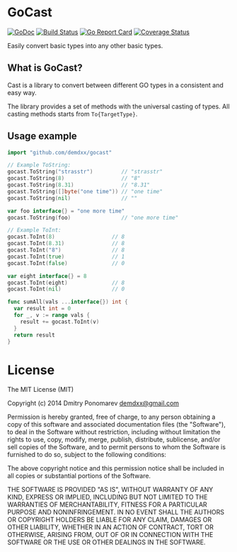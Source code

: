 GoCast
======
[![GoDoc](https://godoc.org/github.com/demdxx/gocast?status.svg)](https://godoc.org/github.com/demdxx/gocast)
[![Build Status](https://api.travis-ci.org/demdxx/gocast.svg?branch=master)](https://travis-ci.org/demdxx/gocast)
[![Go Report Card](https://goreportcard.com/badge/github.com/demdxx/gocast)](https://goreportcard.com/report/github.com/demdxx/gocast)
[![Coverage Status](https://coveralls.io/repos/github/demdxx/gocast/badge.svg)](https://coveralls.io/github/demdxx/gocast)

Easily convert basic types into any other basic types.

## What is GoCast?

Cast is a library to convert between different GO types in a consistent and easy way.

The library provides a set of methods with the universal casting of types.
All casting methods starts from `To{TargetType}`.

## Usage example

```go
import "github.com/demdxx/gocast"

// Example ToString:
gocast.ToString("strasstr")         // "strasstr"
gocast.ToString(8)                  // "8"
gocast.ToString(8.31)               // "8.31"
gocast.ToString([]byte("one time")) // "one time"
gocast.ToString(nil)                // ""

var foo interface{} = "one more time"
gocast.ToString(foo)                // "one more time"

// Example ToInt:
gocast.ToInt(8)                  // 8
gocast.ToInt(8.31)               // 8
gocast.ToInt("8")                // 8
gocast.ToInt(true)               // 1
gocast.ToInt(false)              // 0

var eight interface{} = 8
gocast.ToInt(eight)              // 8
gocast.ToInt(nil)                // 0
```

```go
func sumAll(vals ...interface{}) int {
  var result int = 0
  for _, v := range vals {
    result += gocast.ToInt(v)
  }
  return result
}
```

License
=======

The MIT License (MIT)

Copyright (c) 2014 Dmitry Ponomarev <demdxx@gmail.com>

Permission is hereby granted, free of charge, to any person obtaining a copy of
this software and associated documentation files (the "Software"), to deal in
the Software without restriction, including without limitation the rights to
use, copy, modify, merge, publish, distribute, sublicense, and/or sell copies of
the Software, and to permit persons to whom the Software is furnished to do so,
subject to the following conditions:

The above copyright notice and this permission notice shall be included in all
copies or substantial portions of the Software.

THE SOFTWARE IS PROVIDED "AS IS", WITHOUT WARRANTY OF ANY KIND, EXPRESS OR
IMPLIED, INCLUDING BUT NOT LIMITED TO THE WARRANTIES OF MERCHANTABILITY, FITNESS
FOR A PARTICULAR PURPOSE AND NONINFRINGEMENT. IN NO EVENT SHALL THE AUTHORS OR
COPYRIGHT HOLDERS BE LIABLE FOR ANY CLAIM, DAMAGES OR OTHER LIABILITY, WHETHER
IN AN ACTION OF CONTRACT, TORT OR OTHERWISE, ARISING FROM, OUT OF OR IN
CONNECTION WITH THE SOFTWARE OR THE USE OR OTHER DEALINGS IN THE SOFTWARE.

